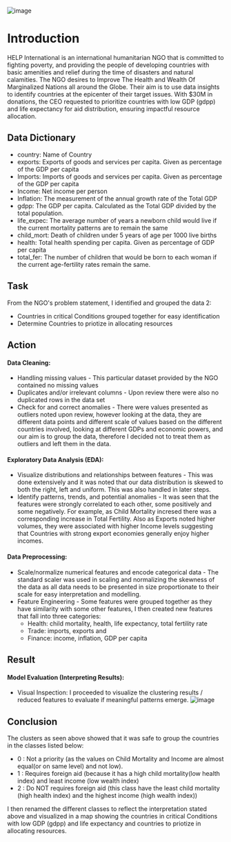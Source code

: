 ![image](https://github.com/user-attachments/assets/d04fb572-59c3-4826-b83d-5a91247c8903)

# Introduction
HELP International is an international humanitarian NGO that is committed to fighting poverty, and providing the people of developing countries with basic amenities and relief during the time of disasters
and natural calamities.  The NGO desires to Improve The Health and Wealth Of Marginalized Nations all around the Globe. Their aim is to use data insights to identify countries at the epicenter of their target issues. With $30M in donations, the CEO requested to prioritize countries with low GDP (gdpp) and life expectancy for aid distribution, ensuring impactful resource allocation. 


## Data Dictionary
- country: Name of Country
- exports: Exports of goods and services per capita. Given as percentage of the GDP per capita
- Imports: Imports of goods and services per capita. Given as percentage of the GDP per capita
- Income: Net income per person
- Inflation: The measurement of the annual growth rate of the Total GDP
- gdpp: The GDP per capita. Calculated as the Total GDP divided by the total population.
- life_expec: The average number of years a newborn child would live if the current mortality patterns are to remain the same
- child_mort: Death of children under 5 years of age per 1000 live births
- health: Total health spending per capita. Given as percentage of GDP per capita
- total_fer: The number of children that would be born to each woman if the current age-fertility rates remain the same.

## Task

From the NGO's problem statement, I identified and grouped the data 2:

- Countries in critical Conditions grouped together for easy identification
- Determine Countries to priotize in allocating resources

## Action

#### Data Cleaning:
- Handling missing values - This particular dataset provided by the NGO contained no missing values
- Duplicates and/or irrelevant columns - Upon review there were also no duplicated rows in the data set
- Check for and correct anomalies - There were values presented as outliers noted upon review, however looking at the data, they are different data points and different scale of values based on the different countries involved, looking at different GDPs and economic powers, and our aim is to group the data, therefore I decided not to treat them as outliers and left them in the data.

#### Exploratory Data Analysis (EDA):
- Visualize distributions and relationships between features - This was done extensively and it was noted that our data distribution is skewed to both the right, left and uniform. This was also handled in later steps.
- Identify patterns, trends, and potential anomalies - It was seen that the features were strongly correlated to each other, some positively and some negatively. For example, as Child Mortality incresed there was a corresponding increase in Total Fertility. Also as Exports noted higher volumes, they were associated with higher Income levels suggesting that Countries with strong export economies generally enjoy higher incomes.

#### Data Preprocessing:
- Scale/normalize numerical features and encode categorical data -  The standard scaler was used in scaling and normalizing the skewness of the data as all data needs to be presented in size proportionate to their scale for easy interpretation and modelling. 
- Feature Engineering - Some features were grouped together as they have similarity with some other features, I then created new features that fall into three categories:
    - Health: child mortality, health, life expectancy, total fertility rate
    - Trade: imports, exports and 
    - Finance: income, inflation, GDP per capita

## Result
#### Model Evaluation (Interpreting Results):
- Visual Inspection: I proceeded to visualize the clustering results / reduced features to evaluate if meaningful patterns emerge.
  ![image](https://github.com/user-attachments/assets/4920beed-5fb2-4df3-a30b-df2ef6980934)

## Conclusion
The clusters as seen above showed that it was safe to group the countries in the classes listed below:
- 0 : Not a priority (as the values on Child Mortality and Income are almost equal(or on same level) and not low).
- 1 : Requires foreign aid (because it has a high child mortality(low health index) and least income (low wealth index)
- 2 : Do NOT requires foreign aid (this class have the least child mortality (high health index) and the highest income (high wealth index))

I then renamed the different classes to reflect the interpretation stated above and visualized in a map showing the countries in critical Conditions with low GDP (gdpp) and life expectancy and countries to priotize in allocating resources.

